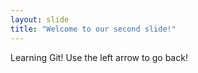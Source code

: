 ```yaml
---
layout: slide
title: "Welcome to our second slide!"
---
```

Learning Git!
Use the left arrow to go back!
